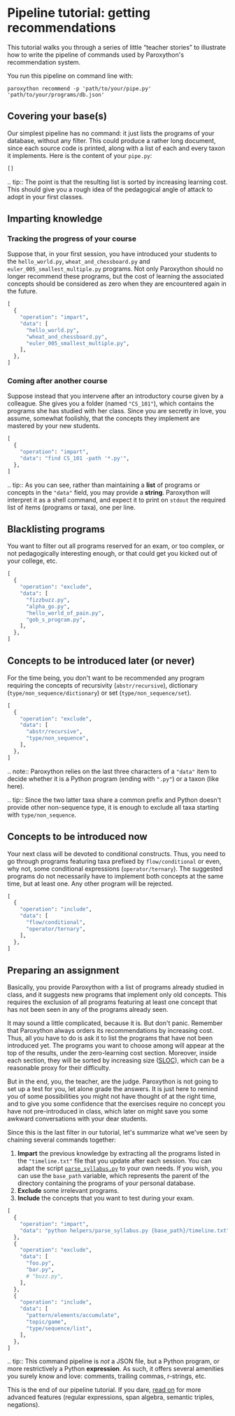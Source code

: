 # Pipeline tutorial: getting recommendations

This tutorial walks you through a series of little “teacher stories” to illustrate how to write the pipeline of commands used by Paroxython's recommendation system.

You run this pipeline on command line with:

```
paroxython recommend -p 'path/to/your/pipe.py' 'path/to/your/programs/db.json'
```

## Covering your base(s)

Our simplest pipeline has no command: it just lists the programs of your database, without any filter. This could produce a rather long document, since each source code is printed, along with a list of each and every taxon it implements. Here is the content of your `pipe.py`:

```python
[]
```

.. tip::
    The point is that the resulting list is sorted by increasing learning cost. This should give you a rough idea of the pedagogical angle of attack to adopt in your first classes.

## Imparting knowledge

### Tracking the progress of your course

Suppose that, in your first session, you have introduced your students to the `hello_world.py`, `wheat_and_chessboard.py` and `euler_005_smallest_multiple.py` programs. Not only Paroxython should no longer recommend these programs, but the cost of learning the associated concepts should be considered as zero when they are encountered again in the future.

```python
[
  {
    "operation": "impart",
    "data": [
      "hello_world.py",
      "wheat_and_chessboard.py",
      "euler_005_smallest_multiple.py",
    ],
  },
]
```

### Coming after another course

Suppose instead that you intervene after an introductory course given by a colleague. She gives you a folder (named `"CS_101"`), which contains the programs she has studied with her class. Since you are secretly in love, you assume, somewhat foolishly, that the concepts they implement are mastered by your new students.

```python
[
  {
    "operation": "impart",
    "data": "find CS_101 -path '*.py'",
  },
]
```

.. tip::
    As you can see, rather than maintaining a **list** of programs or concepts in the `"data"` field, you may provide a **string**. Paroxython will interpret it as a shell command, and expect it to print on `stdout` the required list of items (programs or taxa), one per line.

## Blacklisting programs

You want to filter out all programs reserved for an exam, or too complex, or not pedagogically interesting enough, or that could get you kicked out of your college, etc.

```python
[
  {
    "operation": "exclude",
    "data": [
      "fizzbuzz.py",
      "alpha_go.py",
      "hello_world_of_pain.py",
      "gob_s_program.py",
    ],
  },
]
```

## Concepts to be introduced later (or never)

For the time being, you don't want to be recommended any program requiring the concepts of recursivity (`abstr/recursive`), dictionary (`type/non_sequence/dictionary`) or set (`type/non_sequence/set`).

```python
[
  {
    "operation": "exclude",
    "data": [
      "abstr/recursive",
      "type/non_sequence",
    ],
  },
]
```

.. note::
    Paroxython relies on the last three characters of a `"data"` item to decide whether it is a
    Python program (ending with `".py"`) or a taxon (like here).

.. tip::
    Since the two latter taxa share a common prefix and Python doesn't provide other non-sequence
    type, it is enough to exclude all taxa starting with `type/non_sequence`.

## Concepts to be introduced now

Your next class will be devoted to conditional constructs. Thus, you need to go through programs featuring taxa prefixed by `flow/conditional` or even, why not, some conditional expressions (`operator/ternary`). The suggested programs do not necessarily have to implement both concepts at the same time, but at least one. Any other program will be rejected.

```python
[
  {
    "operation": "include",
    "data": [
      "flow/conditional",
      "operator/ternary",
    ],
  },
]
```

## Preparing an assignment

Basically, you provide Paroxython with a list of programs already studied in class, and it suggests new programs that implement only old concepts. This requires the exclusion of all programs featuring at least one concept that has not been seen in any of the programs already seen.

It may sound a little complicated, because it is. But don't panic. Remember that Paroxython always orders its recommendations by increasing cost. Thus, all you have to do is ask it to list the programs that have not been introduced yet. The programs you want to choose among will appear at the top of the results, under the zero-learning cost section. Moreover, inside each section, they will be sorted by increasing size ([SLOC](https://en.wikipedia.org/wiki/Source_lines_of_code)), which can be a reasonable proxy for their difficulty.

But in the end, you, the teacher, are the judge. Paroxython is not going to set up a test for you, let alone grade the answers. It is just here to remind you of some possibilities you might not have thought of at the right time, and to give you some confidence that the exercises require no concept you have not pre-introduced in class, which later on might save you some awkward conversations with your dear students.

Since this is the last filter in our tutorial, let's summarize what we've seen by chaining several commands together:

1. **Impart** the previous knowledge by extracting all the programs listed in the `"timeline.txt"` file that you update after each session. You can adapt the script [`parse_syllabus.py`](https://repo/helpers/parse_syllabus.py) to your own needs. If you wish, you can use the `base_path` variable, which represents the parent of the directory containing the programs of your personal database.
2. **Exclude** some irrelevant programs.
3. **Include** the concepts that you want to test during your exam.

```python
[
  {
    "operation": "impart",
    "data": "python helpers/parse_syllabus.py {base_path}/timeline.txt",
  },
  {
    "operation": "exclude",
    "data": [
      "foo.py",
      "bar.py",
      # "buzz.py",
    ],
  },
  {
    "operation": "include",
    "data": [
      "pattern/elements/accumulate",
      "topic/game",
      "type/sequence/list",
    ],
  },
]
```

.. tip::
    This command pipeline is _not_ a JSON file, but a Python program, or more restrictively a Python **expression**. As such, it offers several amenities you surely know and love: comments, trailing commas, r-strings, etc.

This is the end of our pipeline tutorial. If you dare, [read on](#deep-in-the-pipeline) for more advanced features (regular expressions, span algebra, semantic triples, negations).
